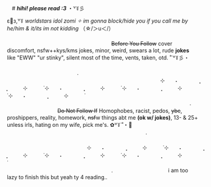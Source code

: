 ㅤ# ***hihi! please read :3*** ・꒷꒦彡


ε🌷з,꒷꒦ *worldstars idol zomi ✧ im gonna block/hide you if you call me by he/him & it/its im not kidding* （☆/＞u＜/）ㅤㅤㅤㅤㅤㅤㅤㅤㅤㅤㅤㅤㅤㅤㅤㅤㅤㅤㅤㅤㅤㅤㅤㅤㅤ
ㅤㅤㅤㅤㅤㅤㅤㅤㅤㅤㅤㅤㅤㅤㅤㅤㅤㅤㅤㅤㅤㅤㅤㅤㅤㅤㅤㅤㅤㅤㅤㅤㅤㅤㅤㅤㅤㅤㅤㅤㅤㅤㅤㅤㅤㅤㅤㅤㅤㅤㅤ
~~Before You Follow~~ cover discomfort, nsfw++kys/kms jokes, minor, weird, swears a lot, rude **__jokes__** like "EWW" "ur stinky", silent most of the time, vents, taken, otd. ˚˙꒷꒦彡・ ㅤㅤㅤㅤㅤㅤㅤㅤㅤㅤㅤㅤㅤㅤㅤㅤㅤㅤㅤㅤㅤㅤㅤㅤㅤㅤㅤㅤㅤㅤㅤㅤㅤㅤㅤㅤㅤㅤㅤㅤㅤㅤㅤㅤㅤㅤㅤㅤㅤㅤㅤㅤ
ㅤㅤ.ㅤㅤㅤㅤㅤㅤㅤㅤㅤㅤㅤㅤㅤㅤㅤㅤㅤㅤㅤㅤㅤㅤㅤㅤㅤㅤㅤㅤㅤㅤㅤㅤㅤㅤㅤㅤㅤㅤㅤㅤㅤㅤㅤㅤㅤㅤㅤㅤㅤㅤㅤㅤㅤㅤㅤ
⊹　　˖　　　　 ̟　　　⊹　　　˙⊹　　˖　　　　 ̟　　　⊹　　　˙⊹　　˖　　　　 ̟　　　⊹　　　˙⊹　　˖　　　　 ̟　　　⊹　　　˙
ㅤㅤㅤㅤㅤ ㅤㅤㅤㅤㅤㅤㅤㅤㅤㅤㅤㅤㅤㅤㅤㅤㅤㅤㅤㅤㅤㅤㅤㅤㅤㅤㅤㅤㅤㅤㅤㅤㅤㅤㅤㅤㅤㅤㅤㅤㅤㅤㅤㅤㅤㅤㅤㅤㅤㅤㅤㅤ
ㅤㅤ.ㅤㅤㅤㅤㅤㅤㅤㅤㅤㅤㅤ
~~Do Not Follow If~~ Homophobes, racist, pedos, ~~ybc~~, proshippers, reality, homework, ~~nsf~~w things abt me __(ok w/ jokes)__, 13- & 25+ unless irls, hating on my wife, pick me's.  ✿꒷꒦˙˚・🌸ㅤㅤㅤㅤㅤㅤㅤㅤㅤㅤㅤㅤㅤㅤㅤㅤㅤㅤㅤㅤㅤㅤㅤㅤㅤㅤㅤㅤㅤㅤㅤㅤㅤㅤㅤㅤㅤㅤㅤ
ㅤㅤ.ㅤㅤㅤㅤㅤㅤㅤㅤㅤㅤㅤㅤㅤㅤㅤㅤㅤㅤㅤㅤㅤㅤㅤㅤㅤㅤㅤㅤㅤㅤㅤㅤㅤㅤㅤㅤㅤㅤㅤㅤㅤㅤㅤㅤㅤㅤㅤㅤㅤㅤㅤㅤㅤㅤㅤㅤㅤㅤㅤㅤㅤㅤㅤㅤㅤ
⊹　　˖　　　　 ̟　　　⊹　　　˙⊹　　˖　　　　 ̟　　　⊹　　　˙⊹　　˖　　　　 ̟　　　⊹　　　˙⊹　　˖　　　　 ̟　　　⊹　　　˙
ㅤㅤㅤㅤㅤ ㅤㅤㅤㅤㅤㅤㅤㅤㅤㅤㅤㅤㅤㅤㅤㅤㅤㅤㅤㅤㅤㅤㅤㅤㅤㅤㅤㅤㅤㅤㅤㅤㅤㅤㅤㅤㅤㅤㅤㅤㅤㅤㅤㅤㅤㅤㅤㅤㅤㅤㅤㅤ
ㅤㅤ.ㅤㅤㅤㅤㅤㅤㅤㅤㅤㅤㅤ
i am too lazy to finish this but yeah ty 4 reading..
